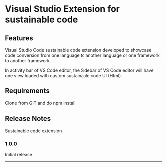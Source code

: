 # Visual Studio Extension for sustainable code 

## Features

Visual Studio Code sustainable code extension developed to showcase code conversion from one language to another language or one framework to another framework.

In activity bar of VS Code editor, the Sidebar of VS Code editor will have one view loaded with custom sustainable code UI (Html).

## Requirements

Clone from GIT and do npm install


## Release Notes

Sustainable code extension

### 1.0.0

Initial release

-----------------------------------------------------------------------------------------------------------
